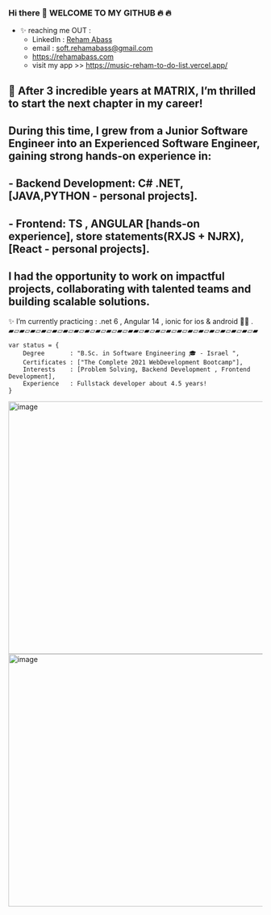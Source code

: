 ### Hi there 👋  WELCOME TO MY GITHUB 🔥 🔥 
- ✨ reaching me OUT :
    - LinkedIn  : [Reham Abass  ](https://www.linkedin.com/in/rehamabass/)
    - email : soft.rehamabass@gmail.com
    - https://rehamabass.com
    - visit my app >> https://music-reham-to-do-list.vercel.app/

## 🚀 After 3 incredible years at MATRIX, I’m thrilled to start the next chapter in my career!

## During this time, I grew from a Junior Software Engineer into an Experienced Software Engineer, gaining strong hands-on experience in:
## - Backend Development:  C# .NET, [JAVA,PYTHON - personal projects].
## - Frontend: TS , ANGULAR [hands-on experience], store statements(RXJS + NJRX), [React - personal projects].

## I had the opportunity to work on impactful projects, collaborating with talented teams and building scalable solutions.


✨ I’m currently practicing :  .net 6 , Angular 14 , ionic for ios & android 📲📲 .
▰▱▰▱▰▱▰▱▰▱▰▱▰▱▰▱▰▱▰▱▰▱▰▰▱▰▱▰▱▰▱▰▱▰▱▰▱▰▱▰▱▰▱▰▱▰
````
var status = { 
    Degree       : "B.Sc. in Software Engineering 🎓 - Israel ",
    Certificates : ["The Complete 2021 WebDevelopment Bootcamp"],
    Interests    : [Problem Solving, Backend Development , Frontend Development],
    Experience   : Fullstack developer about 4.5 years!
}
````

<img width="800" height="500" alt="image" src="https://github.com/user-attachments/assets/6e6ee9fd-d79d-4314-be93-3f3b84153e1a" />

<img width="800" height="500" alt="image" src="https://github.com/user-attachments/assets/988938ca-b9dc-482d-be7a-60671b1e779e" />

